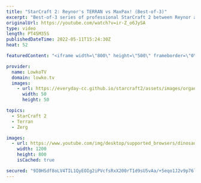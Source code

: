 ```yaml
---
title: "StarCraft 2: Reynor's TERRAN vs MaxPax! (Best-of-3)"
excerpt: "Best-of-3 series of professional StarCraft 2 between Reynor as Terran and MaxPax as Protoss. Reynor is normally a Zerg in SC2, but he apparently decided to sign up to this ESL Open Cup with Terran instead.  Reynor (Terran) vs Clem (Zerg): https://youtu.be/N5aU8GxnBh4  Support my work on Patreon: https://www.patreon.com/lowkotv"
originalUrl: https://youtube.com/watch?v=ir-Z_o6JySA
type: video
length: PT45M35S
publishedDateTime: 2022-05-11T15:24:30Z
heat: 52

featuredContent: "<iframe width=\"800\" height=\"500\" frameborder=\"0\" src=\"https://www.youtube.com/embed/ir-Z_o6JySA\" allow=\"accelerometer; autoplay; encrypted-media; gyroscope; picture-in-picture\" allowfullscreen></iframe>"

provider:
  name: LowkoTV
  domain: lowko.tv
  images:
    - url: https://everyday-cc.github.io/starcraft2/assets/images/organizations/lowko.tv-50x50.jpg
      width: 50
      height: 50

topics:
  - StarCraft 2
  - Terran
  - Zerg

images:
  - url: https://www.youtube.com/img/desktop/supported_browsers/dinosaur.png
    width: 1200
    height: 800
    isCached: true

secured: "9I0HSdf8oLV4TIL1QyEOIg2iPVcfsRxX200rT1d9sU5vAa/+5eqo1J2v9p76lD/oOX88pnNavBaKj8UjCYClDkuIwPoWwoAb9XNyaK2Kx0rdyfL8FmeBUnB2E3wjU2k16MTjb02OgSqMiWFHeJf73hZ6VK7Q2p9Ig7W84bGSu/NWKuA/Oq3H/2fI8+dvIM87BE31XN9iX54au5k0PetqSde0rf/Wnf1uzRR/dwMNOhETJX4PymuztH5FRGDdVlDpzKPLvHGvqCGOEfGQZsodQj2jjR7gaMJlW4QPeCZE+QLAHVOk86PHzGgmlX9zauaSbGIKm4rv3SwlHPV0pe4rm2wQtL82x1vDWPBIngdeIRTASdtrNDjDpDTNuaD8Q6wIBH3J9NgRYfj89Doq4y9P4uZaoz5K7e0NY30pxdcoXFg=;kB+FcYj4wNrmapPy8UU6Sg=="
---
```


